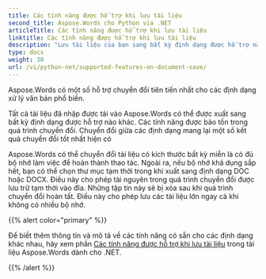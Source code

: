 ```yaml
---
title: Các tính năng được hỗ trợ khi lưu tài liệu
second_title: Aspose.Words cho Python via .NET
articleTitle: Các tính năng được hỗ trợ khi lưu tài liệu
linktitle: Các tính năng được hỗ trợ khi lưu tài liệu
description: "Lưu tài liệu của bạn sang bất kỳ định dạng được hỗ trợ nào bằng Python. Chuyển đổi và xuất tài liệu có kích thước bất kỳ."
type: docs
weight: 30
url: /vi/python-net/supported-features-on-document-save/
---
```


Aspose.Words có một số hỗ trợ chuyển đổi tiên tiến nhất cho các định dạng xử lý văn bản phổ biến.

Tất cả tài liệu đã nhập được tải vào Aspose.Words có thể được xuất sang bất kỳ định dạng được hỗ trợ nào khác. Các tính năng được bảo tồn trong quá trình chuyển đổi. Chuyển đổi giữa các định dạng mang lại một số kết quả chuyển đổi tốt nhất hiện có

Aspose.Words có thể chuyển đổi tài liệu có kích thước bất kỳ miễn là có đủ bộ nhớ làm việc để hoàn thành thao tác. Ngoài ra, nếu bộ nhớ khả dụng sắp hết, bạn có thể chọn thư mục tạm thời trong khi xuất sang định dạng DOC hoặc DOCX. Điều này cho phép tài nguyên trong quá trình chuyển đổi được lưu trữ tạm thời vào đĩa. Những tập tin này sẽ bị xóa sau khi quá trình chuyển đổi hoàn tất. Điều này cho phép lưu các tài liệu lớn ngay cả khi không có nhiều bộ nhớ.

{{% alert color="primary" %}}

Để biết thêm thông tin và mô tả về các tính năng có sẵn cho các định dạng khác nhau, hãy xem phần [Các tính năng được hỗ trợ khi lưu tài liệu](/words/vi/net/supported-features-on-document-save/) trong tài liệu Aspose.Words dành cho .NET.

{{% /alert %}}